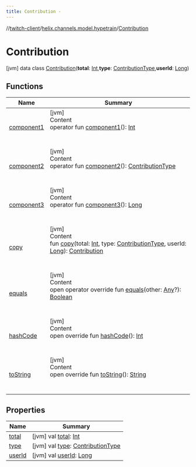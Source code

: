 ```yaml
---
title: Contribution -
---
```

//[twitch-client](../../index.md)/[helix.channels.model.hypetrain](../index.md)/[Contribution](index.md)



# Contribution  
 [jvm] data class [Contribution](index.md)(**total**: [Int](https://kotlinlang.org/api/latest/jvm/stdlib/kotlin/-int/index.html),**type**: [ContributionType](../-contribution-type/index.md),**userId**: [Long](https://kotlinlang.org/api/latest/jvm/stdlib/kotlin/-long/index.html))   


## Functions  
  
|  Name|  Summary| 
|---|---|
| [component1](component1.md)| [jvm]  <br>Content  <br>operator fun [component1](component1.md)(): [Int](https://kotlinlang.org/api/latest/jvm/stdlib/kotlin/-int/index.html)  <br><br><br>
| [component2](component2.md)| [jvm]  <br>Content  <br>operator fun [component2](component2.md)(): [ContributionType](../-contribution-type/index.md)  <br><br><br>
| [component3](component3.md)| [jvm]  <br>Content  <br>operator fun [component3](component3.md)(): [Long](https://kotlinlang.org/api/latest/jvm/stdlib/kotlin/-long/index.html)  <br><br><br>
| [copy](copy.md)| [jvm]  <br>Content  <br>fun [copy](copy.md)(total: [Int](https://kotlinlang.org/api/latest/jvm/stdlib/kotlin/-int/index.html), type: [ContributionType](../-contribution-type/index.md), userId: [Long](https://kotlinlang.org/api/latest/jvm/stdlib/kotlin/-long/index.html)): [Contribution](index.md)  <br><br><br>
| [equals](https://kotlinlang.org/api/latest/jvm/stdlib/kotlin/-any/equals.html)| [jvm]  <br>Content  <br>open operator override fun [equals](https://kotlinlang.org/api/latest/jvm/stdlib/kotlin/-any/equals.html)(other: [Any](https://kotlinlang.org/api/latest/jvm/stdlib/kotlin/-any/index.html)?): [Boolean](https://kotlinlang.org/api/latest/jvm/stdlib/kotlin/-boolean/index.html)  <br><br><br>
| [hashCode](https://kotlinlang.org/api/latest/jvm/stdlib/kotlin/-any/hash-code.html)| [jvm]  <br>Content  <br>open override fun [hashCode](https://kotlinlang.org/api/latest/jvm/stdlib/kotlin/-any/hash-code.html)(): [Int](https://kotlinlang.org/api/latest/jvm/stdlib/kotlin/-int/index.html)  <br><br><br>
| [toString](https://kotlinlang.org/api/latest/jvm/stdlib/kotlin/-any/to-string.html)| [jvm]  <br>Content  <br>open override fun [toString](https://kotlinlang.org/api/latest/jvm/stdlib/kotlin/-any/to-string.html)(): [String](https://kotlinlang.org/api/latest/jvm/stdlib/kotlin/-string/index.html)  <br><br><br>


## Properties  
  
|  Name|  Summary| 
|---|---|
| [total](index.md#helix.channels.model.hypetrain/Contribution/total/#/PointingToDeclaration/)|  [jvm] val [total](index.md#helix.channels.model.hypetrain/Contribution/total/#/PointingToDeclaration/): [Int](https://kotlinlang.org/api/latest/jvm/stdlib/kotlin/-int/index.html)   <br>
| [type](index.md#helix.channels.model.hypetrain/Contribution/type/#/PointingToDeclaration/)|  [jvm] val [type](index.md#helix.channels.model.hypetrain/Contribution/type/#/PointingToDeclaration/): [ContributionType](../-contribution-type/index.md)   <br>
| [userId](index.md#helix.channels.model.hypetrain/Contribution/userId/#/PointingToDeclaration/)|  [jvm] val [userId](index.md#helix.channels.model.hypetrain/Contribution/userId/#/PointingToDeclaration/): [Long](https://kotlinlang.org/api/latest/jvm/stdlib/kotlin/-long/index.html)   <br>

